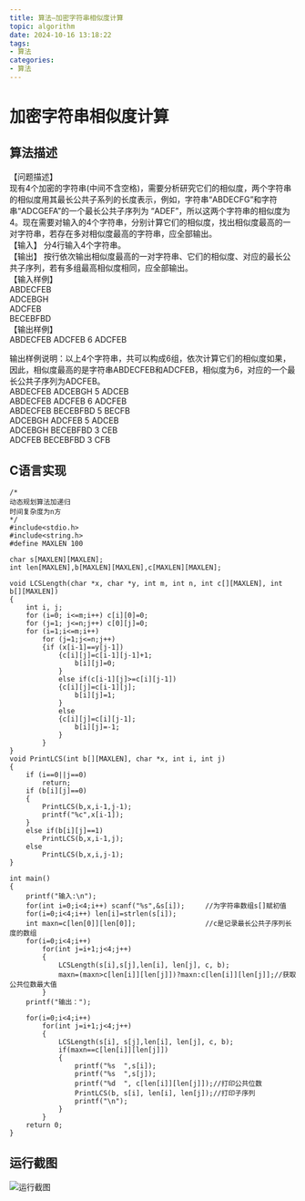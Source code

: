 ```yaml
---
title: 算法—加密字符串相似度计算
topic: algorithm
date: 2024-10-16 13:18:22
tags:
- 算法
categories: 
- 算法
---
```


# 加密字符串相似度计算

## 算法描述

【问题描述】  
现有4个加密的字符串\(中间不含空格\)，需要分析研究它们的相似度，两个字符串的相似度用其最长公共子系列的长度表示，例如，字符串“ABDECFG”和字符串“ADCGEFA”的一个最长公共子序列为 “ADEF”，所以这两个字符串的相似度为4。现在需要对输入的4个字符串，分别计算它们的相似度，找出相似度最高的一对字符串，若存在多对相似度最高的字符串，应全部输出。  
【输入】 分4行输入4个字符串。  
【输出】 按行依次输出相似度最高的一对字符串、它们的相似度、对应的最长公共子序列，若有多组最高相似度相同，应全部输出。  
【输入样例】  
ABDECFEB  
ADCEBGH  
ADCFEB  
BECEBFBD  
【输出样例】  
ABDECFEB ADCFEB 6 ADCFEB

输出样例说明：以上4个字符串，共可以构成6组，依次计算它们的相似度如果，因此，相似度最高的是字符串ABDECFEB和ADCFEB，相似度为6，对应的一个最长公共子序列为ADCFEB。  
ABDECFEB ADCEBGH 5 ADCEB  
ABDECFEB ADCFEB 6 ADCFEB  
ABDECFEB BECEBFBD 5 BECFB  
ADCEBGH ADCFEB 5 ADCEB  
ADCEBGH BECEBFBD 3 CEB  
ADCFEB BECEBFBD 3 CFB

## C语言实现

```代码
/*
动态规划算法加递归
时间复杂度为n方
*/
#include<stdio.h>
#include<string.h>
#define MAXLEN 100

char s[MAXLEN][MAXLEN];
int len[MAXLEN],b[MAXLEN][MAXLEN],c[MAXLEN][MAXLEN];

void LCSLength(char *x, char *y, int m, int n, int c[][MAXLEN], int b[][MAXLEN])
{
    int i, j;
    for (i=0; i<=m;i++) c[i][0]=0;
    for (j=1; j<=n;j++) c[0][j]=0;
    for (i=1;i<=m;i++)
        for (j=1;j<=n;j++)
        {if (x[i-1]==y[j-1])
            {c[i][j]=c[i-1][j-1]+1;
                b[i][j]=0;
            }
            else if(c[i-1][j]>=c[i][j-1])
            {c[i][j]=c[i-1][j];
                b[i][j]=1;
            }
            else
            {c[i][j]=c[i][j-1];
                b[i][j]=-1;
            }
        }
}
void PrintLCS(int b[][MAXLEN], char *x, int i, int j)
{
    if (i==0||j==0)
        return;
    if (b[i][j]==0)
    {
        PrintLCS(b,x,i-1,j-1);
        printf("%c",x[i-1]);
    }
    else if(b[i][j]==1)
        PrintLCS(b,x,i-1,j);
    else
        PrintLCS(b,x,i,j-1);
}

int main()
{
    printf("输入:\n");
    for(int i=0;i<4;i++) scanf("%s",&s[i]);		//为字符串数组s[]赋初值
    for(i=0;i<4;i++) len[i]=strlen(s[i]);
    int maxn=c[len[0]][len[0]];					//c是记录最长公共子序列长度的数组
    for(i=0;i<4;i++)
        for(int j=i+1;j<4;j++)
        {
            LCSLength(s[i],s[j],len[i], len[j], c, b);
            maxn=(maxn>c[len[i]][len[j]])?maxn:c[len[i]][len[j]];//获取公共位数最大值
        }
    printf("输出：");

    for(i=0;i<4;i++)
        for(int j=i+1;j<4;j++)
        {
            LCSLength(s[i], s[j],len[i], len[j], c, b);
            if(maxn==c[len[i]][len[j]])
            {
                printf("%s  ",s[i]);
                printf("%s  ",s[j]);
                printf("%d  ", c[len[i]][len[j]]);//打印公共位数
                PrintLCS(b, s[i], len[i], len[j]);//打印子序列
                printf("\n");
            }
        }
    return 0;
}
```

## 运行截图

![运行截图](https://cdn.jsdelivr.net/gh/GEM-Jay/images/%E5%AE%9E%E9%AA%8C%E5%8D%81%E8%BF%90%E8%A1%8C%E6%88%AA%E5%9B%BE.jpg)